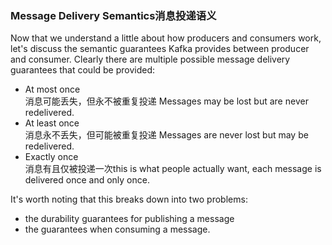 ### Message Delivery Semantics消息投递语义
Now that we understand a little about how producers and consumers work, 
let's discuss the semantic guarantees Kafka provides between producer and consumer. 
Clearly there are multiple possible message delivery guarantees that could be provided:

* At most once  
消息可能丢失，但永不被重复投递 Messages may be lost but are never redelivered.
* At least once  
消息永不丢失，但可能被重复投递 Messages are never lost but may be redelivered.
* Exactly once  
消息有且仅被投递一次this is what people actually want, each message is delivered once and only once.

It's worth noting that this breaks down into two problems: 
* the durability guarantees for publishing a message 
* the guarantees when consuming a message.